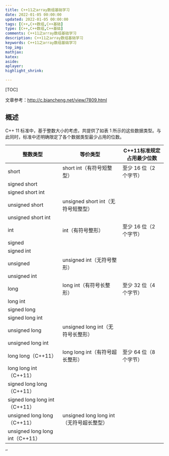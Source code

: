 ```yaml
---
title: C++11之array数组基础学习
date: 2022-01-05 00:00:00
updated: 2022-01-05 00:00:00
tags: [C++,C++数组,C++基础]
type: [C++,C++数组,C++基础]
comments: C++11之array数组基础学习
description: C++11之array数组基础学习
keywords: C++11之array数组基础学习
top_img:
mathjax:
katex:
aside:
aplayer:
highlight_shrink:

---
```


[TOC]

文章参考：http://c.biancheng.net/view/7809.html



## 概述

C++ 11 标准中，基于整数大小的考虑，共提供了如表 1 所示的这些数据类型。与此同时，标准中还明确限定了各个数据类型最少占用的位数。

| 整数类型                        | 等价类型                                 | C++11标准规定占用最少位数 |
| ------------------------------- | ---------------------------------------- | ------------------------- |
| short                           | short int（有符号短整型）                | 至少 16 位（2 个字节）    |
| signed short                    |                                          |                           |
| signed short int                |                                          |                           |
| unsigned short                  | unsigned short int（无符号短整型）       |                           |
| unsigned short int              |                                          |                           |
| int                             | int（有符号整形）                        | 至少 16 位（2 个字节）    |
| signed                          |                                          |                           |
| signed int                      |                                          |                           |
| unsigned                        | unsigned int（无符号整形）               |                           |
| unsigned int                    |                                          |                           |
| long                            | long int（有符号长整形）                 | 至少 32 位（4 个字节）    |
| long int                        |                                          |                           |
| signed long                     |                                          |                           |
| signed long int                 |                                          |                           |
| unsigned long                   | unsigned long int（无符号长整形）        |                           |
| unsigned long int               |                                          |                           |
| long long（C++11）              | long long int（有符号超长整形）          | 至少 64 位（8 个字节）    |
| long long int（C++11）          |                                          |                           |
| signed long long（C++11）       |                                          |                           |
| signed long long int（C++11）   |                                          |                           |
| unsigned long long（C++11）     | unsigned long long int（无符号超长整型） |                           |
| unsigned long long int（C++11） |                                          |                           |

‘’